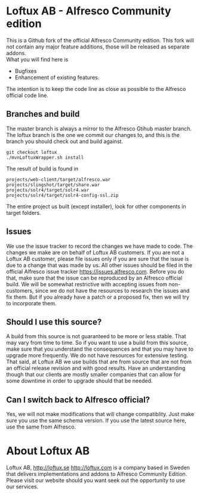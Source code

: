 # Loftux AB - Alfresco Community edition
This is a Github fork of the official Alfresco Community edition. This fork will not contain any major feature additions, those will be released as separate addons.  
What you will find here is  
 * Bugfixes
 * Enhancement of existing features.  

The intention is to keep the code line as close as possible to the Alfresco official code line.  

## Branches and build
The master branch is always a mirror to the Alfresco Gtihub master branch.  
The loftux branch is the one we commit our changes to, and this is the branch you should check out and build against.  

    git checkout loftux  
    ./mvnLoftuxWrapper.sh install

The result of build is found in  

    projects/web-client/target/alfresco.war  
    projects/slingshot/target/share.war  
    projects/solr4/target/solr4.war  
    projects/solr4/target/solr4-config-ssl.zip

The entire project us built (except installer), look for other components in target folders.

## Issues
We use the issue tracker to record the changes we have made to code. The changes we make are on behalf of Loftux AB customers. If you are not a Loftux AB customer, please file issues only if you are sure that the issue is due to a change that was made by us. All other issues should be filed in the official Alfresco issue tracker https://issues.alfresco.com. Before you do that, make sure that the issue can be reproduced by an Alfresco official build.
We will be somewhat restrictive with accepting issues from non-customers, since we do not have the resources to research the issues and fix them. But if you already have a patch or a proposed fix, then we will try to incorporate them.

## Should I use this source?
A build from this source is not guaranteed to be more or less stable. That may vary from time to time. So if you want to use a build from this source, make sure that you understand the consequences and that you may have to upgrade more frequently. We do not have resources for extensive testing.  
That said, at Loftux AB we use builds that are from source that are not from an official release revision and with good results. Have an understanding though that our clients are mostly smaller companies that can allow for some downtime in order to upgrade should that be needed.  

## Can I switch back to Alfresco official?
Yes, we will not make modifications that will change compatiblity. Just make sure you use the same schema version. If you use the latest source here, use the same from Alfresco.

# About Loftux AB
Loftux AB, http://loftux.se http://loftux.com is a company based in Sweden that delivers implementations and addons to Alfresco Community Edition. Please visit our website should you want seek out the opportunity to use our services.
